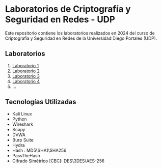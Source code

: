 # Laboratorios de Criptografía y Seguridad en Redes - UDP
Este repositorio contiene los laboratorios realizados en 2024 del curso de Criptografía y Seguridad en Redes de la Universidad Diego Portales (UDP).
## Laboratorios
1. [Laboratorio 1](./Laboratorio1)
2. [Laboratorio 2](./Laboratorio2)
3. [Laboratorio 3](./Laboratorio3)
4. [Laboratorio 4](./Laboratorio4)
5. ...

## Tecnologías Utilizadas
- Kali Linux
- Python
- Wireshark
- Scapy
- DVWA
- Burp Suite
- Hydra
- Hash : MD5\SHA1\SHA256
- PassTheHash
- Cifrado Simétrico [CBC]: DES\3DES\AES-256

